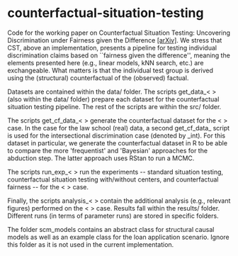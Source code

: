# counterfactual-situation-testing

Code for the working paper on Counterfactual Situation Testing: Uncovering Discrimination under Fairness given the Difference [[arXiv]](https://arxiv.org/abs/2302.11944). We stress that CST, above an implementation, presents a pipeline for testing individual discrimination claims based on ``fairness given the difference'', meaning the elements presented here (e.g., linear models, kNN search, etc.) are exchangeable. What matters is that the individual test group is derived using the (structural) counterfactual of the (observed) factual. 

Datasets are contained within the data/ folder. The scripts get_data_< > (also within the data/ folder) prepare each dataset for the counterfactual situation testing pipeline. The rest of the scripts are within the src/ folder. 

The scripts get_cf_data_< > generate the counterfactual dataset for the < > case. In the case for the law school (real) data, a second get_cf_data_ script is used for the intersectional discrimination case (denoted by _int). For this dataset in particular, we generate the counterfactual dataset in R to be able to compare the more 'frequentist' and 'Bayesian' approaches for the abduction step. The latter approach uses RStan to run a MCMC.

The scripts run_exp_< > run the experiments -- standard situation testing, counterfactual situation testing with/without centers, and counterfactual fairness -- for the < > case. 

Finally, the scripts analysis_< > contain the additional analysis (e.g., relevant figures) performed on the < > case. Results fall within the results/ folder. Different runs (in terms of parameter runs) are stored in specific folders. 

The folder scm_models contains an abstract class for structural causal models as well as an example class for the loan application scenario. Ignore this folder as it is not used in the current implementation.

